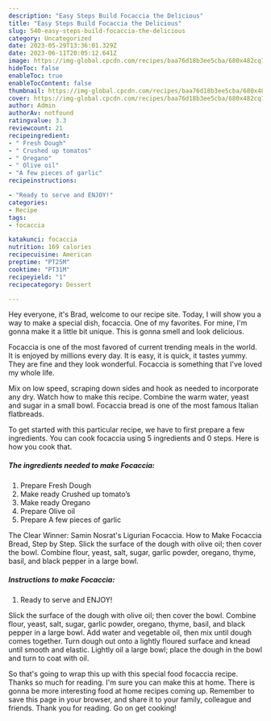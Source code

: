 ```yaml
---
description: "Easy Steps Build Focaccia the Delicious"
title: "Easy Steps Build Focaccia the Delicious"
slug: 540-easy-steps-build-focaccia-the-delicious
category: Uncategorized
date: 2023-05-29T13:36:01.329Z
date: 2023-06-11T20:05:12.641Z
image: https://img-global.cpcdn.com/recipes/baa76d18b3ee5cba/680x482cq70/focaccia-recipe-main-photo.jpg
hideToc: false
enableToc: true
enableTocContent: false
thumbnail: https://img-global.cpcdn.com/recipes/baa76d18b3ee5cba/680x482cq70/focaccia-recipe-main-photo.jpg
cover: https://img-global.cpcdn.com/recipes/baa76d18b3ee5cba/680x482cq70/focaccia-recipe-main-photo.jpg
author: Admin
authorAv: notfound
ratingvalue: 3.3
reviewcount: 21
recipeingredient:
- " Fresh Dough"
- " Crushed up tomatos"
- " Oregano"
- " Olive oil"
- "A few pieces of garlic"
recipeinstructions:

- "Ready to serve and ENJOY!"
categories:
- Recipe
tags:
- focaccia

katakunci: focaccia 
nutrition: 169 calories
recipecuisine: American
preptime: "PT25M"
cooktime: "PT31M"
recipeyield: "1"
recipecategory: Dessert

---
```



Hey everyone, it's Brad, welcome to our recipe site. Today, I will show you a way to make a special dish, focaccia. One of my favorites. For mine, I'm gonna make it a little bit unique. This is gonna smell and look delicious.

Focaccia is one of the most favored of current trending meals in the world. It is enjoyed by millions every day. It is easy, it is quick, it tastes yummy. They are fine and they look wonderful. Focaccia is something that I've loved my whole life.

Mix on low speed, scraping down sides and hook as needed to incorporate any dry. Watch how to make this recipe. Combine the warm water, yeast and sugar in a small bowl. Focaccia bread is one of the most famous Italian flatbreads.


To get started with this particular recipe, we have to first prepare a few ingredients. You can cook focaccia using 5 ingredients and 0 steps. Here is how you cook that.

<!--inarticleads1-->

##### The ingredients needed to make Focaccia:

1. Prepare  Fresh Dough
1. Make ready  Crushed up tomato’s
1. Make ready  Oregano
1. Prepare  Olive oil
1. Prepare A few pieces of garlic


The Clear Winner: Samin Nosrat&#39;s Ligurian Focaccia. How to Make Focaccia Bread, Step by Step. Slick the surface of the dough with olive oil; then cover the bowl. Combine flour, yeast, salt, sugar, garlic powder, oregano, thyme, basil, and black pepper in a large bowl. 

<!--inarticleads2-->

##### Instructions to make Focaccia:


1. Ready to serve and ENJOY!

Slick the surface of the dough with olive oil; then cover the bowl. Combine flour, yeast, salt, sugar, garlic powder, oregano, thyme, basil, and black pepper in a large bowl. Add water and vegetable oil, then mix until dough comes together. Turn dough out onto a lightly floured surface and knead until smooth and elastic. Lightly oil a large bowl; place the dough in the bowl and turn to coat with oil. 

So that's going to wrap this up with this special food focaccia recipe. Thanks so much for reading. I'm sure you can make this at home. There is gonna be more interesting food at home recipes coming up. Remember to save this page in your browser, and share it to your family, colleague and friends. Thank you for reading. Go on get cooking!
